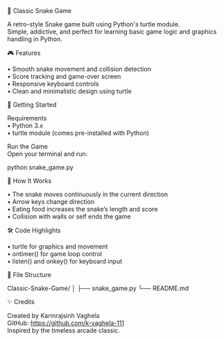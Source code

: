 🐍 Classic Snake Game

A retro-style Snake game built using Python's turtle module.  
Simple, addictive, and perfect for learning basic game logic and graphics handling in Python.

🎮 Features

• Smooth snake movement and collision detection  
• Score tracking and game-over screen  
• Responsive keyboard controls  
• Clean and minimalistic design using turtle

🚀 Getting Started

Requirements  
• Python 3.x  
• turtle module (comes pre-installed with Python)

Run the Game  
Open your terminal and run:

python snake_game.py

🧠 How It Works

• The snake moves continuously in the current direction  
• Arrow keys change direction  
• Eating food increases the snake’s length and score  
• Collision with walls or self ends the game

🛠️ Code Highlights

• turtle for graphics and movement  
• ontimer() for game loop control  
• listen() and onkey() for keyboard input

📁 File Structure

Classic-Snake-Game/
│
├── snake_game.py
└── README.md

✨ Credits

Created by Karmrajsinh Vaghela  
GitHub: https://github.com/k-vaghela-111  
Inspired by the timeless arcade classic.
